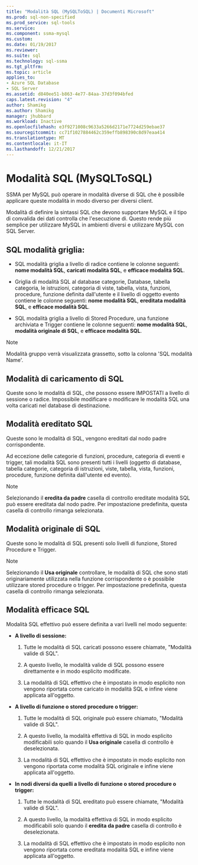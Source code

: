 ```yaml
---
title: "Modalità SQL (MySQLToSQL) | Documenti Microsoft"
ms.prod: sql-non-specified
ms.prod_service: sql-tools
ms.service: 
ms.component: ssma-mysql
ms.custom: 
ms.date: 01/19/2017
ms.reviewer: 
ms.suite: sql
ms.technology: sql-ssma
ms.tgt_pltfrm: 
ms.topic: article
applies_to:
- Azure SQL Database
- SQL Server
ms.assetid: d840ee51-b863-4e77-84aa-37d3f094bfed
caps.latest.revision: "4"
author: Shamikg
ms.author: Shamikg
manager: jhubbard
ms.workload: Inactive
ms.openlocfilehash: e3f9271008c9633a5266d2171e7724d259ebae37
ms.sourcegitcommit: cc71f1027884462c359effb898390c8d97eaa414
ms.translationtype: MT
ms.contentlocale: it-IT
ms.lasthandoff: 12/21/2017
---
```

# <a name="sql-modes-mysqltosql"></a>Modalità SQL (MySQLToSQL)
SSMA per MySQL può operare in modalità diverse di SQL che è possibile applicare queste modalità in modo diverso per diversi client.  
  
Modalità di definire la sintassi SQL che devono supportare MySQL e il tipo di convalida dei dati controlla che l'esecuzione di. Questo rende più semplice per utilizzare MySQL in ambienti diversi e utilizzare MySQL con SQL Server.  
  
## <a name="sql-modes-grid"></a>SQL modalità griglia:  
  
-   SQL modalità griglia a livello di radice contiene le colonne seguenti: **nome modalità SQL**, **caricati modalità SQL**, e **efficace modalità SQL**.  
  
-   Griglia di modalità SQL al database categorie, Database, tabella categoria, le istruzioni, categoria di viste, tabella, vista, funzioni, procedure, funzione definita dall'utente e il livello di oggetto evento contiene le colonne seguenti: **nome modalità SQL**, **ereditata modalità SQL**, e **efficace modalità SQL**.  
  
-   SQL modalità griglia a livello di Stored Procedure, una funzione archiviata e Trigger contiene le colonne seguenti: **nome modalità SQL**, **modalità originale di SQL**, e **efficace modalità SQL**.  
  
> [!NOTE]  
> Modalità gruppo verrà visualizzata grassetto, sotto la colonna 'SQL modalità Name'.  
  
## <a name="loaded-sql-modes"></a>Modalità di caricamento di SQL  
Queste sono le modalità di SQL, che possono essere IMPOSTATI a livello di sessione o radice. Impossibile modificare o modificare le modalità SQL una volta caricati nel database di destinazione.  
  
## <a name="inherited-sql-modes"></a>Modalità ereditato SQL  
Queste sono le modalità di SQL, vengono ereditati dal nodo padre corrispondente.  
  
Ad eccezione delle categorie di funzioni, procedure, categoria di eventi e trigger, tali modalità SQL sono presenti tutti i livelli (oggetto di database, tabella categorie, categoria di istruzioni, viste, tabella, vista, funzioni, procedure, funzione definita dall'utente ed evento).  
  
> [!NOTE]  
> Selezionando il **eredita da padre** casella di controllo ereditate modalità SQL può essere ereditata dal nodo padre. Per impostazione predefinita, questa casella di controllo rimanga selezionata.  
  
## <a name="original-sql-modes"></a>Modalità originale di SQL  
Queste sono le modalità di SQL presenti solo livelli di funzione, Stored Procedure e Trigger.  
  
> [!NOTE]  
> Selezionando il **Usa originale** controllare, le modalità di SQL che sono stati originariamente utilizzata nella funzione corrispondente o è possibile utilizzare stored procedure o trigger. Per impostazione predefinita, questa casella di controllo rimanga selezionata.  
  
## <a name="effective-sql-modes"></a>Modalità efficace SQL  
Modalità SQL effettivo può essere definita a vari livelli nel modo seguente:  
  
-   **A livello di sessione:**  
  
    1.  Tutte le modalità di SQL caricati possono essere chiamate, "Modalità valide di SQL".  
  
    2.  A questo livello, le modalità valide di SQL possono essere direttamente e in modo esplicito modificate.  
  
    3.  La modalità di SQL effettivo che è impostato in modo esplicito non vengono riportata come caricato in modalità SQL e infine viene applicata all'oggetto.  
  
-   **A livello di funzione o stored procedure o trigger:**  
  
    1.  Tutte le modalità di SQL originale può essere chiamato, "Modalità valide di SQL".  
  
    2.  A questo livello, la modalità effettiva di SQL in modo esplicito modificabili solo quando il **Usa originale** casella di controllo è deselezionata.  
  
    3.  La modalità di SQL effettivo che è impostato in modo esplicito non vengono riportata come modalità SQL originale e infine viene applicata all'oggetto.  
  
-   **In nodi diversi da quelli a livello di funzione o stored procedure o trigger:**  
  
    1.  Tutte le modalità di SQL ereditato può essere chiamate, "Modalità valide di SQL".  
  
    2.  A questo livello, la modalità effettiva di SQL in modo esplicito modificabili solo quando il **eredita da padre** casella di controllo è deselezionata.  
  
    3.  La modalità di SQL effettivo che è impostato in modo esplicito non vengono riportata come ereditata modalità SQL e infine viene applicata all'oggetto.  
  
